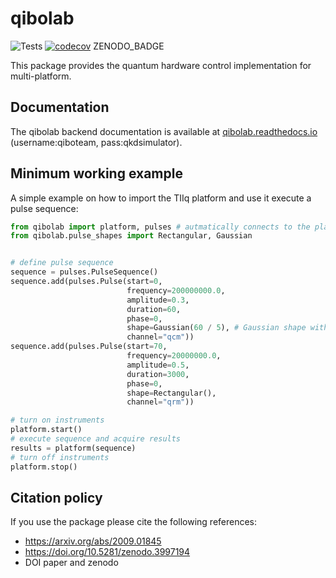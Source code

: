# qibolab

![Tests](https://github.com/qiboteam/qibolab/workflows/Tests/badge.svg)
[![codecov](https://codecov.io/gh/qiboteam/qibolab/branch/main/graph/badge.svg?token=11UENAPBPH)](https://codecov.io/gh/qiboteam/qibolab)
ZENODO_BADGE

This package provides the quantum hardware control implementation for multi-platform.

## Documentation

The qibolab backend documentation is available at [qibolab.readthedocs.io](http://34.240.99.72/qibolab/) (username:qiboteam, pass:qkdsimulator).

## Minimum working example

A simple example on how to import the TIIq platform and use it execute a pulse sequence:

```python
from qibolab import platform, pulses # autmatically connects to the platform
from qibolab.pulse_shapes import Rectangular, Gaussian


# define pulse sequence
sequence = pulses.PulseSequence()
sequence.add(pulses.Pulse(start=0,
                          frequency=200000000.0,
                          amplitude=0.3,
                          duration=60,
                          phase=0,
                          shape=Gaussian(60 / 5), # Gaussian shape with std = duration / 5
                          channel="qcm"))
sequence.add(pulses.Pulse(start=70,
                          frequency=20000000.0,
                          amplitude=0.5,
                          duration=3000,
                          phase=0,
                          shape=Rectangular(),
                          channel="qrm"))

# turn on instruments
platform.start()
# execute sequence and acquire results
results = platform(sequence)
# turn off instruments
platform.stop()
```

## Citation policy

If you use the package please cite the following references:
- https://arxiv.org/abs/2009.01845
- https://doi.org/10.5281/zenodo.3997194
- DOI paper and zenodo
